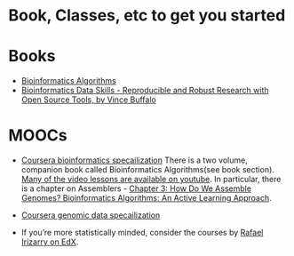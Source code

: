 Book, Classes, etc to get you started
=====================================

Books
=====

* [Bioinformatics Algorithms](http://bioinformaticsalgorithms.com)
* [Bioinformatics Data Skills - Reproducible and Robust Research with Open Source Tools, by Vince Buffalo](http://vincebuffalo.org/book/)


MOOCs
=====

* [Coursera bioinformatics specailization](https://www.coursera.org/specializations/bioinformatics) There is a
two volume, companion book called Bioinformatics Algorithms(see book
section). [Many of the video lessons are available on youtube](https://www.youtube.com/channel/UCKSUVRs2N2FdDNvQoRWKhoQ). In particular, there is a chapter on Assemblers - [Chapter 3: How Do We Assemble Genomes? Bioinformatics Algorithms: An Active Learning Approach](https://www.youtube.com/watch?v=vjB6nhOu3BY&list=PLQ-85lQlPqFNGdaeGpV8dPEeSm3AChb6L).


* [Coursera genomic data specailization](https://www.coursera.org/specializations/genomic-data-science)


* If you’re more statistically minded, consider the courses by [Rafael
   Irizarry on EdX](https://www.edx.org/bio/rafael-irizarry).


